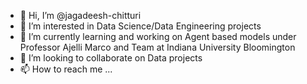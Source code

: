 - 👋 Hi, I’m @jagadeesh-chitturi
- 👀 I’m interested in Data Science/Data Engineering projects
- 🌱 I’m currently learning and working on Agent based models under Professor Ajelli Marco and Team at Indiana University Bloomington
- 💞️ I’m looking to collaborate on Data projects
- 📫 How to reach me ...

<!---
jagadeesh-chitturi/jagadeesh-chitturi is a ✨ special ✨ repository because its `README.md` (this file) appears on your GitHub profile.
You can click the Preview link to take a look at your changes.
--->
